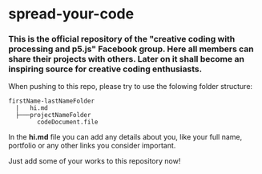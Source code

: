 # spread-your-code
### This is the official repository of the "creative coding with processing and p5.js" Facebook group. Here all members can share their projects with others. Later on it shall become an inspiring source for creative coding enthusiasts.

When pushing to this repo, please try to use the folowing folder structure:

```
firstName-lastNameFolder
  |   hi.md
  ├───projectNameFolder
		codeDocument.file
```   

In the __hi.md__ file you can add any details about you, like your full name, portfolio or any other links you consider important.

Just add some of your works to this repository now! 
